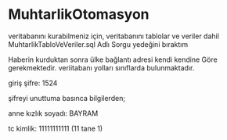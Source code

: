 # MuhtarlikOtomasyon
veritabanını kurabilmeniz için, veritabanını tablolar ve veriler dahil MuhtarlikTabloVeVeriler.sql Adlı 
Sorgu yedeğini bıraktım

Haberin kurduktan sonra ülke bağlantı adresi kendi kendine Göre 
gerekmektedir.
veriitabanı yolları sınıflarda bulunmaktadır.

giriş şifre: 1524

şifreyi unuttuma basınca bilgilerden;

anne kızlık soyadı: BAYRAM

tc kimlik: 11111111111 (11 tane 1)
